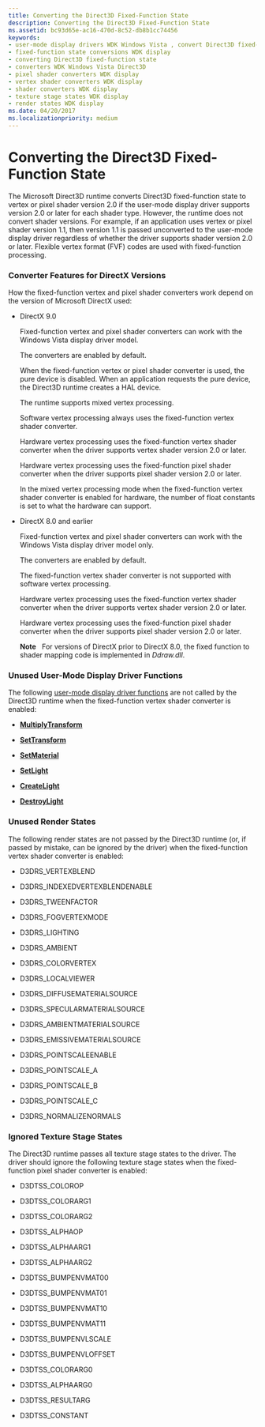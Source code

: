 ```yaml
---
title: Converting the Direct3D Fixed-Function State
description: Converting the Direct3D Fixed-Function State
ms.assetid: bc93d65e-ac16-470d-8c52-db8b1cc74456
keywords:
- user-mode display drivers WDK Windows Vista , convert Direct3D fixed-function state
- fixed-function state conversions WDK display
- converting Direct3D fixed-function state
- converters WDK Windows Vista Direct3D
- pixel shader converters WDK display
- vertex shader converters WDK display
- shader converters WDK display
- texture stage states WDK display
- render states WDK display
ms.date: 04/20/2017
ms.localizationpriority: medium
---
```


# Converting the Direct3D Fixed-Function State


The Microsoft Direct3D runtime converts Direct3D fixed-function state to vertex or pixel shader version 2.0 if the user-mode display driver supports version 2.0 or later for each shader type. However, the runtime does not convert shader versions. For example, if an application uses vertex or pixel shader version 1.1, then version 1.1 is passed unconverted to the user-mode display driver regardless of whether the driver supports shader version 2.0 or later. Flexible vertex format (FVF) codes are used with fixed-function processing.

### <span id="converter_features_for_directx_versions"></span><span id="CONVERTER_FEATURES_FOR_DIRECTX_VERSIONS"></span>Converter Features for DirectX Versions

How the fixed-function vertex and pixel shader converters work depend on the version of Microsoft DirectX used:

-   DirectX 9.0

    Fixed-function vertex and pixel shader converters can work with the Windows Vista display driver model.

    The converters are enabled by default.

    When the fixed-function vertex or pixel shader converter is used, the pure device is disabled. When an application requests the pure device, the Direct3D runtime creates a HAL device.

    The runtime supports mixed vertex processing.

    Software vertex processing always uses the fixed-function vertex shader converter.

    Hardware vertex processing uses the fixed-function vertex shader converter when the driver supports vertex shader version 2.0 or later.

    Hardware vertex processing uses the fixed-function pixel shader converter when the driver supports pixel shader version 2.0 or later.

    In the mixed vertex processing mode when the fixed-function vertex shader converter is enabled for hardware, the number of float constants is set to what the hardware can support.

-   DirectX 8.0 and earlier

    Fixed-function vertex and pixel shader converters can work with the Windows Vista display driver model only.

    The converters are enabled by default.

    The fixed-function vertex shader converter is not supported with software vertex processing.

    Hardware vertex processing uses the fixed-function vertex shader converter when the driver supports vertex shader version 2.0 or later.

    Hardware vertex processing uses the fixed-function pixel shader converter when the driver supports pixel shader version 2.0 or later.

    **Note**   For versions of DirectX prior to DirectX 8.0, the fixed function to shader mapping code is implemented in *Ddraw.dll*.

     

### <span id="unused_user_mode_display_driver_functions"></span><span id="UNUSED_USER_MODE_DISPLAY_DRIVER_FUNCTIONS"></span>Unused User-Mode Display Driver Functions

The following [user-mode display driver functions](https://msdn.microsoft.com/library/windows/hardware/ff570118) are not called by the Direct3D runtime when the fixed-function vertex shader converter is enabled:

-   [**MultiplyTransform**](https://msdn.microsoft.com/library/windows/hardware/ff568516)

-   [**SetTransform**](https://msdn.microsoft.com/library/windows/hardware/ff569687)

-   [**SetMaterial**](https://msdn.microsoft.com/library/windows/hardware/ff569540)

-   [**SetLight**](https://msdn.microsoft.com/library/windows/hardware/ff569539)

-   [**CreateLight**](https://msdn.microsoft.com/library/windows/hardware/ff540658)

-   [**DestroyLight**](https://msdn.microsoft.com/library/windows/hardware/ff552778)

### <span id="unused_render_states"></span><span id="UNUSED_RENDER_STATES"></span>Unused Render States

The following render states are not passed by the Direct3D runtime (or, if passed by mistake, can be ignored by the driver) when the fixed-function vertex shader converter is enabled:

-   D3DRS\_VERTEXBLEND

-   D3DRS\_INDEXEDVERTEXBLENDENABLE

-   D3DRS\_TWEENFACTOR

-   D3DRS\_FOGVERTEXMODE

-   D3DRS\_LIGHTING

-   D3DRS\_AMBIENT

-   D3DRS\_COLORVERTEX

-   D3DRS\_LOCALVIEWER

-   D3DRS\_DIFFUSEMATERIALSOURCE

-   D3DRS\_SPECULARMATERIALSOURCE

-   D3DRS\_AMBIENTMATERIALSOURCE

-   D3DRS\_EMISSIVEMATERIALSOURCE

-   D3DRS\_POINTSCALEENABLE

-   D3DRS\_POINTSCALE\_A

-   D3DRS\_POINTSCALE\_B

-   D3DRS\_POINTSCALE\_C

-   D3DRS\_NORMALIZENORMALS

### <span id="ignored_texture_stage_states"></span><span id="IGNORED_TEXTURE_STAGE_STATES"></span>Ignored Texture Stage States

The Direct3D runtime passes all texture stage states to the driver. The driver should ignore the following texture stage states when the fixed-function pixel shader converter is enabled:

-   D3DTSS\_COLOROP

-   D3DTSS\_COLORARG1

-   D3DTSS\_COLORARG2

-   D3DTSS\_ALPHAOP

-   D3DTSS\_ALPHAARG1

-   D3DTSS\_ALPHAARG2

-   D3DTSS\_BUMPENVMAT00

-   D3DTSS\_BUMPENVMAT01

-   D3DTSS\_BUMPENVMAT10

-   D3DTSS\_BUMPENVMAT11

-   D3DTSS\_BUMPENVLSCALE

-   D3DTSS\_BUMPENVLOFFSET

-   D3DTSS\_COLORARG0

-   D3DTSS\_ALPHAARG0

-   D3DTSS\_RESULTARG

-   D3DTSS\_CONSTANT

 

 





